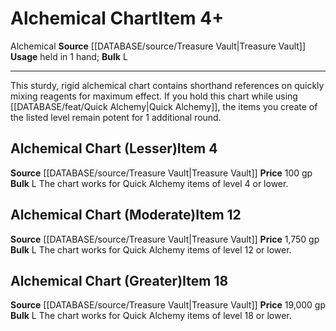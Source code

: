 ﻿---
bulk: L
id: '1970'
item_category: Alchemical Items
item_subcategory: Alchemical Other
level: '12'
name: Alchemical Chart
price: 1,750 gp
rarity: Common
source: '[[DATABASE/source/Treasure Vault|Treasure Vault]]'
subcategory: alchemical/other
trait:
- '[[DATABASE/trait/Alchemical|Alchemical]]'
type: Item
usage: held in 1 hand

---
# Alchemical Chart<span class="item-type">Item 4+</span>

<span class="item-trait">Alchemical</span>
**Source** [[DATABASE/source/Treasure Vault|Treasure Vault]] 
**Usage** held in 1 hand; **Bulk** L

---
This sturdy, rigid alchemical chart contains shorthand references on quickly mixing reagents for maximum effect. If you hold this chart while using [[DATABASE/feat/Quick Alchemy|Quick Alchemy]], the items you create of the listed level remain potent for 1 additional round.

## Alchemical Chart (Lesser)<span class="item-type">Item 4</span>

**Source** [[DATABASE/source/Treasure Vault|Treasure Vault]] 
**Price** 100 gp
**Bulk** L
The chart works for Quick Alchemy items of level 4 or lower.

## Alchemical Chart (Moderate)<span class="item-type">Item 12</span>

**Source** [[DATABASE/source/Treasure Vault|Treasure Vault]] 
**Price** 1,750 gp
**Bulk** L
The chart works for Quick Alchemy items of level 12 or lower.

## Alchemical Chart (Greater)<span class="item-type">Item 18</span>

**Source** [[DATABASE/source/Treasure Vault|Treasure Vault]] 
**Price** 19,000 gp
**Bulk** L
The chart works for Quick Alchemy items of level 18 or lower.